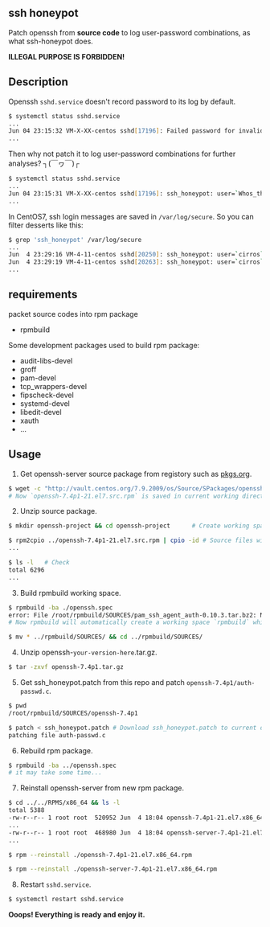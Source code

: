 ## ssh honeypot

Patch openssh from **source code** to log user-password combinations, as what ssh-honeypot does.

**ILLEGAL PURPOSE IS FORBIDDEN!**

Description
-----------
Openssh `sshd.service` doesn't record password to its log by default.
```zsh
$ systemctl status sshd.service
...
Jun 04 23:15:32 VM-X-XX-centos sshd[17196]: Failed password for invalid user XXX from XX.XX.XX.XX port 26179 ssh2
...
```
Then why not patch it to log user-password combinations for further analyses? ┐(￣ヮ￣)┌
```zsh
$ systemctl status sshd.service
...
Jun 04 23:15:31 VM-X-XX-centos sshd[17196]: ssh_honeypot: user=`Whos_there` password=`How_dare_you!` host=`XX.XX.XX.XX` port=`26179`
...
```
In CentOS7, ssh login messages are saved in `/var/log/secure`. So you can filter desserts like this:
```zsh
$ grep 'ssh_honeypot' /var/log/secure
...
Jun  4 23:29:16 VM-4-11-centos sshd[20250]: ssh_honeypot: user=`cirros` password=`cubswin:)` host=`XX.XX.XX.XX` port=`40572`
Jun  4 23:29:19 VM-4-11-centos sshd[20263]: ssh_honeypot: user=`cirros` password=`gocubsgo` host=`XX.XX.XX.XX` port=`40938`
...
```

requirements
------------
packet source codes into rpm package
- rpmbuild

Some development packages used to build rpm package:
- audit-libs-devel
- groff
- pam-devel
- tcp_wrappers-devel
- fipscheck-devel
- systemd-devel
- libedit-devel
- xauth   
- ...

Usage
-----
1) Get openssh-server source package from registory such as [pkgs.org](https://centos.pkgs.org/7/centos-x86_64/openssh-server-7.4p1-21.el7.x86_64.rpm.html).
```zsh
$ wget -c "http://vault.centos.org/7.9.2009/os/Source/SPackages/openssh-7.4p1-21.el7.src.rpm"
# Now `openssh-7.4p1-21.el7.src.rpm` is saved in current working directory.
```
2) Unzip source package.
```zsh
$ mkdir openssh-project && cd openssh-project      # Create working space for openssh

$ rpm2cpio ../openssh-7.4p1-21.el7.src.rpm | cpio -id # Source files will be extracted to `openssh` directory
...

$ ls -l   # Check
total 6296
...
```

3) Build rpmbuild working space.
```zsh
$ rpmbuild -ba ./openssh.spec
error: File /root/rpmbuild/SOURCES/pam_ssh_agent_auth-0.10.3.tar.bz2: No such file or directory
# Now rpmbuild will automatically create a working space `rpmbuild` which is told in error message beyond.

$ mv * ../rpmbuild/SOURCES/ && cd ../rpmbuild/SOURCES/
```

4) Unzip openssh-`your-version-here`.tar.gz.
```zsh
$ tar -zxvf openssh-7.4p1.tar.gz
```

5) Get ssh_honeypot.patch from this repo and patch `openssh-7.4p1/auth-passwd.c`.
```zsh
$ pwd
/root/rpmbuild/SOURCES/openssh-7.4p1

$ patch < ssh_honeypot.patch # Download ssh_honeypot.patch to current directory.
patching file auth-passwd.c
```

6) Rebuild rpm package.
```zsh
$ rpmbuild -ba ../openssh.spec
# it may take some time...
```

7) Reinstall openssh-server from new rpm package.
```zsh
$ cd ../../RPMS/x86_64 && ls -l
total 5388
-rw-r--r-- 1 root root  520952 Jun  4 18:04 openssh-7.4p1-21.el7.x86_64.rpm
...
-rw-r--r-- 1 root root  468980 Jun  4 18:04 openssh-server-7.4p1-21.el7.x86_64.rpm
...

$ rpm --reinstall ./openssh-7.4p1-21.el7.x86_64.rpm

$ rpm --reinstall ./openssh-server-7.4p1-21.el7.x86_64.rpm
```

8) Restart `sshd.service`.
```zsh
$ systemctl restart sshd.service
```
**Ooops! Everything is ready and enjoy it.**